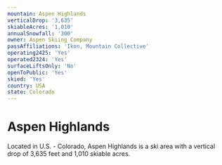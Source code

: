 ```yaml
---
mountain: Aspen Highlands
verticalDrop: '3,635'
skiableAcres: '1,010'
annualSnowfall: '300'
owner: Aspen Skiing Company
passAffiliations: 'Ikon, Mountain Collective'
operating2425: 'Yes'
operated2324: 'Yes'
surfaceLiftsOnly: 'No'
openToPublic: 'Yes'
skied: 'Yes'
country: USA
state: Colorado
---
```


# Aspen Highlands

Located in U.S. - Colorado, Aspen Highlands is a ski area with a vertical drop of 3,635 feet and 1,010 skiable acres.
